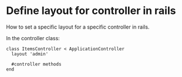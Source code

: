 # Define layout for controller in rails

How to set a specific layout for a specific controller in rails.

In the controller class:
```
class ItemsController < ApplicationController
  layout 'admin'

  #controller methods
end
```
